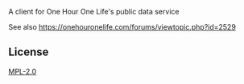 A client for One Hour One Life's public data service

See also https://onehouronelife.com/forums/viewtopic.php?id=2529

## License

[MPL-2.0](./LICENSE.txt)
